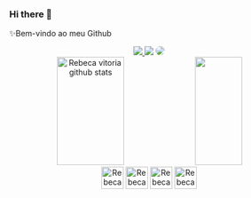 ### Hi there 👋 
 ✨Bem-vindo ao meu Github 

<div align="center"> 
<a href="https://www.instagram.com/rebeca_vitoria0445/" target="_blank"><img src="https://img.shields.io/badge/-Instagram-%23E4405F?style=for-the-badge&logo=instagram&logoColor=white"</a>
<a href = "mailto:rebecanascimentovit@gmail.com"> <img src="https://img.shields.io/badge/-Gmail-%23333?style=for-the-badge&logo=gmail&logoColor=red" target="_blank"></a>
<a href="https:///" target="_blank"><img src="https://img.shields.io/badge/-LinkedIn-%230077B5?style=for-the-badge&logo=linkedin&logoColor=white" style="border-radius: 30px" target="_blank"></a> 
 </div>



<div align="center">  
  <img width="49%" height="195px" src="https://github-readme-stats.vercel.app/api?username=Rebecavitoria45&show_icons=true&theme=tokyonight" alt="Rebeca vitoria github stats" /> 
 <img width="41%" height="195px" src="https://github-readme-stats.vercel.app/api/top-langs/?username=Rebecavitoria45&layout=compact&theme=tokyonight"/
</div>
<div>
 <img align="center" alt="Rebeca html" heigth="30" width="40" src="https://cdn.jsdelivr.net/gh/devicons/devicon/icons/html5/html5-original.svg" />
  <img align="center" alt="Rebeca html" heigth="30" width="40" src="https://cdn.jsdelivr.net/gh/devicons/devicon/icons/css3/css3-original.svg" /> 
   <img align="center" alt="Rebeca html" heigth="30" width="40" src="https://cdn.jsdelivr.net/gh/devicons/devicon/icons/javascript/javascript-original.svg" /> 
    <img align="center" alt="Rebeca html" heigth="30" width="40" src="https://cdn.jsdelivr.net/gh/devicons/devicon/icons/microsoftsqlserver/microsoftsqlserver-plain-wordmark.svg"  /> 
 
</div>


 
